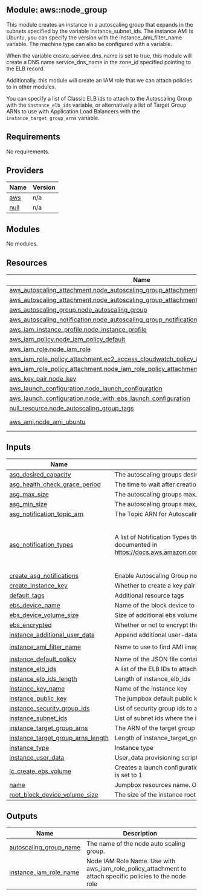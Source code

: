 ## Module: aws::node\_group

This module creates an instance in a autoscaling group that expands
in the subnets specified by the variable instance\_subnet\_ids. The instance
AMI is Ubuntu, you can specify the version with the instance\_ami\_filter\_name
variable. The machine type can also be configured with a variable.

When the variable create\_service\_dns\_name is set to true, this module
will create a DNS name service\_dns\_name in the zone\_id specified pointing
to the ELB record.

Additionally, this module will create an IAM role that we can attach
policies to in other modules.

You can specify a list of Classic ELB ids to attach to the Autoscaling Group
with the `instance_elb_ids` variable, or alternatively a list of Target Group ARNs
to use with Application Load Balancers with the `instance_target_group_arns` variable.

## Requirements

No requirements.

## Providers

| Name | Version |
|------|---------|
| <a name="provider_aws"></a> [aws](#provider\_aws) | n/a |
| <a name="provider_null"></a> [null](#provider\_null) | n/a |

## Modules

No modules.

## Resources

| Name | Type |
|------|------|
| [aws_autoscaling_attachment.node_autoscaling_group_attachment_alb](https://registry.terraform.io/providers/hashicorp/aws/latest/docs/resources/autoscaling_attachment) | resource |
| [aws_autoscaling_attachment.node_autoscaling_group_attachment_classic](https://registry.terraform.io/providers/hashicorp/aws/latest/docs/resources/autoscaling_attachment) | resource |
| [aws_autoscaling_group.node_autoscaling_group](https://registry.terraform.io/providers/hashicorp/aws/latest/docs/resources/autoscaling_group) | resource |
| [aws_autoscaling_notification.node_autoscaling_group_notifications](https://registry.terraform.io/providers/hashicorp/aws/latest/docs/resources/autoscaling_notification) | resource |
| [aws_iam_instance_profile.node_instance_profile](https://registry.terraform.io/providers/hashicorp/aws/latest/docs/resources/iam_instance_profile) | resource |
| [aws_iam_policy.node_iam_policy_default](https://registry.terraform.io/providers/hashicorp/aws/latest/docs/resources/iam_policy) | resource |
| [aws_iam_role.node_iam_role](https://registry.terraform.io/providers/hashicorp/aws/latest/docs/resources/iam_role) | resource |
| [aws_iam_role_policy_attachment.ec2_access_cloudwatch_policy_iam_role_policy_attachment](https://registry.terraform.io/providers/hashicorp/aws/latest/docs/resources/iam_role_policy_attachment) | resource |
| [aws_iam_role_policy_attachment.node_iam_role_policy_attachment_default](https://registry.terraform.io/providers/hashicorp/aws/latest/docs/resources/iam_role_policy_attachment) | resource |
| [aws_key_pair.node_key](https://registry.terraform.io/providers/hashicorp/aws/latest/docs/resources/key_pair) | resource |
| [aws_launch_configuration.node_launch_configuration](https://registry.terraform.io/providers/hashicorp/aws/latest/docs/resources/launch_configuration) | resource |
| [aws_launch_configuration.node_with_ebs_launch_configuration](https://registry.terraform.io/providers/hashicorp/aws/latest/docs/resources/launch_configuration) | resource |
| [null_resource.node_autoscaling_group_tags](https://registry.terraform.io/providers/hashicorp/null/latest/docs/resources/resource) | resource |
| [aws_ami.node_ami_ubuntu](https://registry.terraform.io/providers/hashicorp/aws/latest/docs/data-sources/ami) | data source |

## Inputs

| Name | Description | Type | Default | Required |
|------|-------------|------|---------|:--------:|
| <a name="input_asg_desired_capacity"></a> [asg\_desired\_capacity](#input\_asg\_desired\_capacity) | The autoscaling groups desired capacity | `string` | `"1"` | no |
| <a name="input_asg_health_check_grace_period"></a> [asg\_health\_check\_grace\_period](#input\_asg\_health\_check\_grace\_period) | The time to wait after creation before checking the status of the instance | `string` | `"60"` | no |
| <a name="input_asg_max_size"></a> [asg\_max\_size](#input\_asg\_max\_size) | The autoscaling groups max\_size | `string` | `"1"` | no |
| <a name="input_asg_min_size"></a> [asg\_min\_size](#input\_asg\_min\_size) | The autoscaling groups max\_size | `string` | `"1"` | no |
| <a name="input_asg_notification_topic_arn"></a> [asg\_notification\_topic\_arn](#input\_asg\_notification\_topic\_arn) | The Topic ARN for Autoscaling Group notifications to be sent to | `string` | `""` | no |
| <a name="input_asg_notification_types"></a> [asg\_notification\_types](#input\_asg\_notification\_types) | A list of Notification Types that trigger Autoscaling Group notifications. Acceptable values are documented in https://docs.aws.amazon.com/AutoScaling/latest/APIReference/API_NotificationConfiguration.html | `list(string)` | <pre>[<br>  "autoscaling:EC2_INSTANCE_LAUNCH",<br>  "autoscaling:EC2_INSTANCE_TERMINATE",<br>  "autoscaling:EC2_INSTANCE_LAUNCH_ERROR"<br>]</pre> | no |
| <a name="input_create_asg_notifications"></a> [create\_asg\_notifications](#input\_create\_asg\_notifications) | Enable Autoscaling Group notifications | `string` | `true` | no |
| <a name="input_create_instance_key"></a> [create\_instance\_key](#input\_create\_instance\_key) | Whether to create a key pair for the instance launch configuration | `bool` | `false` | no |
| <a name="input_default_tags"></a> [default\_tags](#input\_default\_tags) | Additional resource tags | `map(string)` | `{}` | no |
| <a name="input_ebs_device_name"></a> [ebs\_device\_name](#input\_ebs\_device\_name) | Name of the block device to mount on the instance, e.g. xvdf | `string` | `"xvdf"` | no |
| <a name="input_ebs_device_volume_size"></a> [ebs\_device\_volume\_size](#input\_ebs\_device\_volume\_size) | Size of additional ebs volume in GB | `string` | `"20"` | no |
| <a name="input_ebs_encrypted"></a> [ebs\_encrypted](#input\_ebs\_encrypted) | Whether or not to encrypt the ebs volume | `string` | `"false"` | no |
| <a name="input_instance_additional_user_data"></a> [instance\_additional\_user\_data](#input\_instance\_additional\_user\_data) | Append additional user-data script | `string` | `""` | no |
| <a name="input_instance_ami_filter_name"></a> [instance\_ami\_filter\_name](#input\_instance\_ami\_filter\_name) | Name to use to find AMI images for the instance | `string` | `"ubuntu/images/hvm-ssd/ubuntu-trusty-14.04-amd64-server-*"` | no |
| <a name="input_instance_default_policy"></a> [instance\_default\_policy](#input\_instance\_default\_policy) | Name of the JSON file containing the default IAM role policy for the instance | `string` | `"default_policy.json"` | no |
| <a name="input_instance_elb_ids"></a> [instance\_elb\_ids](#input\_instance\_elb\_ids) | A list of the ELB IDs to attach this ASG to | `list(string)` | `[]` | no |
| <a name="input_instance_elb_ids_length"></a> [instance\_elb\_ids\_length](#input\_instance\_elb\_ids\_length) | Length of instance\_elb\_ids | `string` | `0` | no |
| <a name="input_instance_key_name"></a> [instance\_key\_name](#input\_instance\_key\_name) | Name of the instance key | `string` | `"govuk-infra"` | no |
| <a name="input_instance_public_key"></a> [instance\_public\_key](#input\_instance\_public\_key) | The jumpbox default public key material | `string` | `""` | no |
| <a name="input_instance_security_group_ids"></a> [instance\_security\_group\_ids](#input\_instance\_security\_group\_ids) | List of security group ids to attach to the ASG | `list(string)` | n/a | yes |
| <a name="input_instance_subnet_ids"></a> [instance\_subnet\_ids](#input\_instance\_subnet\_ids) | List of subnet ids where the instance can be deployed | `list(string)` | n/a | yes |
| <a name="input_instance_target_group_arns"></a> [instance\_target\_group\_arns](#input\_instance\_target\_group\_arns) | The ARN of the target group with which to register targets. | `list(string)` | `[]` | no |
| <a name="input_instance_target_group_arns_length"></a> [instance\_target\_group\_arns\_length](#input\_instance\_target\_group\_arns\_length) | Length of instance\_target\_group\_arns | `string` | `0` | no |
| <a name="input_instance_type"></a> [instance\_type](#input\_instance\_type) | Instance type | `string` | `"t2.micro"` | no |
| <a name="input_instance_user_data"></a> [instance\_user\_data](#input\_instance\_user\_data) | User\_data provisioning script (default user\_data.sh in module directory) | `string` | `"user_data.sh"` | no |
| <a name="input_lc_create_ebs_volume"></a> [lc\_create\_ebs\_volume](#input\_lc\_create\_ebs\_volume) | Creates a launch configuration which will add an additional ebs volume to the instance if this value is set to 1 | `string` | `"0"` | no |
| <a name="input_name"></a> [name](#input\_name) | Jumpbox resources name. Only alphanumeric characters and hyphens allowed | `string` | n/a | yes |
| <a name="input_root_block_device_volume_size"></a> [root\_block\_device\_volume\_size](#input\_root\_block\_device\_volume\_size) | The size of the instance root volume in gigabytes | `string` | `"20"` | no |

## Outputs

| Name | Description |
|------|-------------|
| <a name="output_autoscaling_group_name"></a> [autoscaling\_group\_name](#output\_autoscaling\_group\_name) | The name of the node auto scaling group. |
| <a name="output_instance_iam_role_name"></a> [instance\_iam\_role\_name](#output\_instance\_iam\_role\_name) | Node IAM Role Name. Use with aws\_iam\_role\_policy\_attachment to attach specific policies to the node role |

